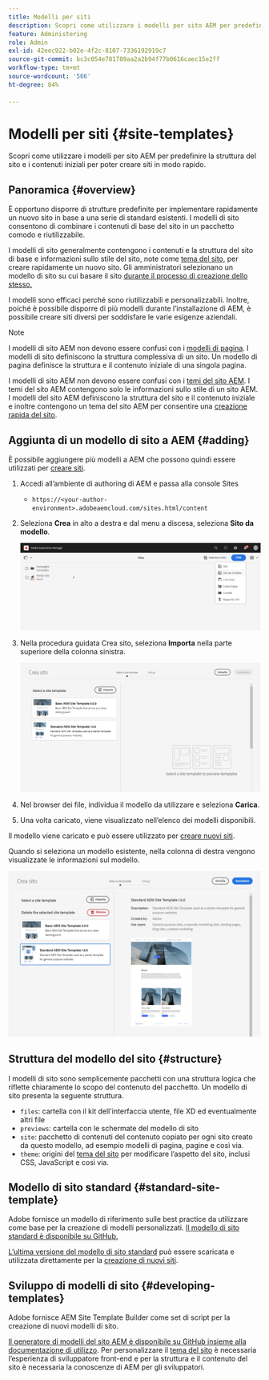```yaml
---
title: Modelli per siti
description: Scopri come utilizzare i modelli per sito AEM per predefinire la struttura del sito e i contenuti iniziali per poter creare siti in modo rapido.
feature: Administering
role: Admin
exl-id: 42eec922-b02e-4f2c-8107-7336192919c7
source-git-commit: bc3c054e781789aa2a2b94f77b0616caec15e2ff
workflow-type: tm+mt
source-wordcount: '566'
ht-degree: 84%

---
```


# Modelli per siti {#site-templates}

Scopri come utilizzare i modelli per sito AEM per predefinire la struttura del sito e i contenuti iniziali per poter creare siti in modo rapido.

## Panoramica {#overview}

È opportuno disporre di strutture predefinite per implementare rapidamente un nuovo sito in base a una serie di standard esistenti. I modelli di sito consentono di combinare i contenuti di base del sito in un pacchetto comodo e riutilizzabile.

I modelli di sito generalmente contengono i contenuti e la struttura del sito di base e informazioni sullo stile del sito, note come [tema del sito,](site-themes.md) per creare rapidamente un nuovo sito. Gli amministratori selezionano un modello di sito su cui basare il sito [durante il processo di creazione dello stesso.](create-site.md)

I modelli sono efficaci perché sono riutilizzabili e personalizzabili. Inoltre, poiché è possibile disporre di più modelli durante l’installazione di AEM, è possibile creare siti diversi per soddisfare le varie esigenze aziendali.

>[!NOTE]
>
>I modelli di sito AEM non devono essere confusi con i [modelli di pagina](/help/sites-cloud/authoring/features/templates.md). I modelli di sito definiscono la struttura complessiva di un sito. Un modello di pagina definisce la struttura e il contenuto iniziale di una singola pagina.
>
>I modelli di sito AEM non devono essere confusi con i [temi del sito AEM](site-themes.md). I temi del sito AEM contengono solo le informazioni sullo stile di un sito AEM. I modelli del sito AEM definiscono la struttura del sito e il contenuto iniziale e inoltre contengono un tema del sito AEM per consentire una [creazione rapida del sito](create-site.md).

## Aggiunta di un modello di sito a AEM {#adding}

È possibile aggiungere più modelli a AEM che possono quindi essere utilizzati per [creare siti](create-site.md).

1. Accedi all’ambiente di authoring di AEM e passa alla console Sites

   * `https://<your-author-environment>.adobeaemcloud.com/sites.html/content`

1. Seleziona **Crea** in alto a destra e dal menu a discesa, seleziona **Sito da modello**.

   ![Creazione di un sito da un modello](../assets/create-site-from-template.png)

1. Nella procedura guidata Crea sito, seleziona **Importa** nella parte superiore della colonna sinistra.

   ![Creazione guidata sito](../assets/site-creation-wizard.png)

1. Nel browser dei file, individua il modello da utilizzare e seleziona **Carica**.

1. Una volta caricato, viene visualizzato nell’elenco dei modelli disponibili.

Il modello viene caricato e può essere utilizzato per [creare nuovi siti](create-site.md).

Quando si seleziona un modello esistente, nella colonna di destra vengono visualizzate le informazioni sul modello.

![Seleziona un modello](../assets/select-site-template.png)

## Struttura del modello del sito {#structure}

I modelli di sito sono semplicemente pacchetti con una struttura logica che riflette chiaramente lo scopo del contenuto del pacchetto. Un modello di sito presenta la seguente struttura.

* `files`: cartella con il kit dell&#39;interfaccia utente, file XD ed eventualmente altri file
* `previews`: cartella con le schermate del modello di sito
* `site`: pacchetto di contenuti del contenuto copiato per ogni sito creato da questo modello, ad esempio modelli di pagina, pagine e così via.
* `theme`: origini del [tema del sito](site-themes.md) per modificare l’aspetto del sito, inclusi CSS, JavaScript e così via.

## Modello di sito standard {#standard-site-template}

Adobe fornisce un modello di riferimento sulle best practice da utilizzare come base per la creazione di modelli personalizzati. [Il modello di sito standard è disponibile su GitHub.](https://github.com/adobe/aem-site-template-standard)

[L’ultima versione del modello di sito standard](https://github.com/adobe/aem-site-template-standard/releases) può essere scaricata e utilizzata direttamente per la [creazione di nuovi siti](create-site.md).

## Sviluppo di modelli di sito {#developing-templates}

Adobe fornisce AEM Site Template Builder come set di script per la creazione di nuovi modelli di sito.

[Il generatore di modelli del sito AEM è disponibile su GitHub insieme alla documentazione di utilizzo](https://github.com/adobe/aem-site-template-builder). Per personalizzare il [tema del sito](site-themes.md) è necessaria l’esperienza di sviluppatore front-end e per la struttura e il contenuto del sito è necessaria la conoscenze di AEM per gli sviluppatori.
